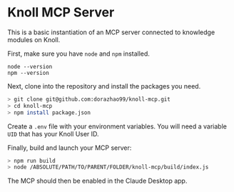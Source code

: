 # Knoll MCP Server

This is a basic instantiation of an MCP server connected to knowledge modules on Knoll. 

First, make sure you have ```node``` and ```npm``` installed.

```
node --version
npm --version
```

Next, clone into the repository and install the packages you need.
```bash
> git clone git@github.com:dorazhao99/knoll-mcp.git
> cd knoll-mcp
> npm install package.json
```

Create a ```.env``` file with your environment variables. You will need a variable ```UID``` that has your Knoll User ID.

Finally, build and launch your MCP server: 

```bash
> npm run build
> node /ABSOLUTE/PATH/TO/PARENT/FOLDER/knoll-mcp/build/index.js
```

The MCP should then be enabled in the Claude Desktop app.

